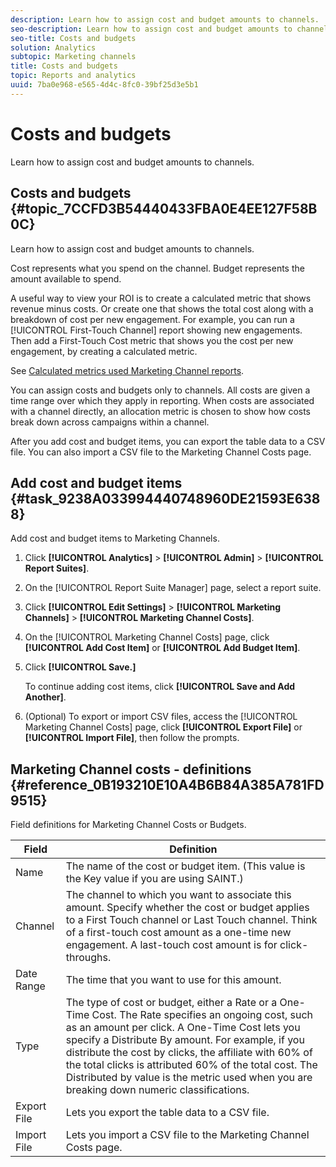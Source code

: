 ```yaml
---
description: Learn how to assign cost and budget amounts to channels.
seo-description: Learn how to assign cost and budget amounts to channels.
seo-title: Costs and budgets
solution: Analytics
subtopic: Marketing channels
title: Costs and budgets
topic: Reports and analytics
uuid: 7ba0e968-e565-4d4c-8fc0-39bf25d3e5b1
---
```


# Costs and budgets

Learn how to assign cost and budget amounts to channels.

## Costs and budgets {#topic_7CCFD3B54440433FBA0E4EE127F58B0C}

Learn how to assign cost and budget amounts to channels. 

Cost represents what you spend on the channel. Budget represents the amount available to spend.

A useful way to view your ROI is to create a calculated metric that shows revenue minus costs. Or create one that shows the total cost along with a breakdown of cost per new engagement. For example, you can run a [!UICONTROL First-Touch Channel] report showing new engagements. Then add a First-Touch Cost metric that shows you the cost per new engagement, by creating a calculated metric.

See [Calculated metrics used Marketing Channel reports](/help/components/c-marketing-channels/c-channel-calc-metrics.md#topic_4521D324A79E43EF99E69FCDE1E92F74).

You can assign costs and budgets only to channels. All costs are given a time range over which they apply in reporting. When costs are associated with a channel directly, an allocation metric is chosen to show how costs break down across campaigns within a channel.

After you add cost and budget items, you can export the table data to a CSV file. You can also import a CSV file to the Marketing Channel Costs page.

## Add cost and budget items {#task_9238A033994440748960DE21593E6388}

Add cost and budget items to Marketing Channels.

1. Click **[!UICONTROL Analytics]** > **[!UICONTROL Admin]** > **[!UICONTROL Report Suites]**.
1. On the [!UICONTROL Report Suite Manager] page, select a report suite.
1. Click **[!UICONTROL Edit Settings]** > **[!UICONTROL Marketing Channels]** > **[!UICONTROL Marketing Channel Costs]**.
1. On the [!UICONTROL Marketing Channel Costs] page, click **[!UICONTROL Add Cost Item]** or **[!UICONTROL Add Budget Item]**.
1. Click **[!UICONTROL Save.]**

   To continue adding cost items, click **[!UICONTROL Save and Add Another]**. 

1. (Optional) To export or import CSV files, access the [!UICONTROL Marketing Channel Costs] page, click **[!UICONTROL Export File]** or **[!UICONTROL Import File]**, then follow the prompts.

## Marketing Channel costs - definitions {#reference_0B193210E10A4B6B84A385A781FD9515}

Field definitions for Marketing Channel Costs or Budgets.



| Field  | Definition  |
|--- |--- |
|Name|The name of the cost or budget item. (This value is the  Key value if you are using SAINT.)|
|Channel|The channel to which you want to associate this amount. Specify whether the cost or budget applies to a First Touch channel or Last Touch channel. Think of a first-touch cost amount as a one-time new engagement. A last-touch cost amount is for click-throughs.|
|Date Range|The time that you want to use for this amount.|
|Type|The type of cost or budget, either a Rate or a One-Time Cost. The Rate specifies an ongoing cost, such as an amount per click. A One-Time Cost lets you specify a Distribute By amount. For example, if you distribute the cost by clicks, the affiliate with 60% of the total clicks is attributed 60% of the total cost. The  Distributed by value is the metric used when you are breaking down numeric classifications.|
|Export File|Lets you export the table data to a CSV file.|
|Import File|Lets you import a CSV file to the  Marketing Channel Costs page.|
